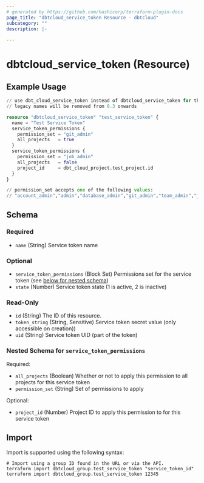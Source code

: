 ```yaml
---
# generated by https://github.com/hashicorp/terraform-plugin-docs
page_title: "dbtcloud_service_token Resource - dbtcloud"
subcategory: ""
description: |-
  
---
```


# dbtcloud_service_token (Resource)



## Example Usage

```terraform
// use dbt_cloud_service_token instead of dbtcloud_service_token for the legacy resource names
// legacy names will be removed from 0.3 onwards

resource "dbtcloud_service_token" "test_service_token" {
  name = "Test Service Token"
  service_token_permissions {
    permission_set = "git_admin"
    all_projects   = true
  }
  service_token_permissions {
    permission_set = "job_admin"
    all_projects   = false
    project_id     = dbt_cloud_project.test_project.id
  }
}

// permission_set accepts one of the following values:
// "account_admin","admin","database_admin","git_admin","team_admin","job_admin","job_viewer","analyst","developer","stakeholder","readonly","project_creator","account_viewer","metadata_only"
```

<!-- schema generated by tfplugindocs -->
## Schema

### Required

- `name` (String) Service token name

### Optional

- `service_token_permissions` (Block Set) Permissions set for the service token (see [below for nested schema](#nestedblock--service_token_permissions))
- `state` (Number) Service token state (1 is active, 2 is inactive)

### Read-Only

- `id` (String) The ID of this resource.
- `token_string` (String, Sensitive) Service token secret value (only accessible on creation))
- `uid` (String) Service token UID (part of the token)

<a id="nestedblock--service_token_permissions"></a>
### Nested Schema for `service_token_permissions`

Required:

- `all_projects` (Boolean) Whether or not to apply this permission to all projects for this service token
- `permission_set` (String) Set of permissions to apply

Optional:

- `project_id` (Number) Project ID to apply this permission to for this service token

## Import

Import is supported using the following syntax:

```shell
# Import using a group ID found in the URL or via the API.
terraform import dbtcloud_group.test_service_token "service_token_id"
terraform import dbtcloud_group.test_service_token 12345
```
